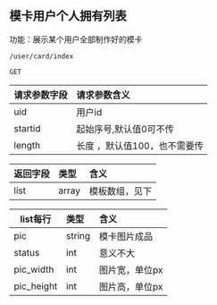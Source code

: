 
## 模卡用户个人拥有列表

功能：展示某个用户全部制作好的模卡

~~~
/user/card/index
~~~
~~~
GET
~~~

| 请求参数字段        | 请求参数含义  |
| -------- |:------|
|uid| 用户id  |
|startid| 起始序号,默认值0可不传  |
|length| 长度 ，默认值100，也不需要传 |


| 返回字段        | 类型  | 含义  |
| -------- |:------|:------|
|  list | array  | 模板数组，见下 |


| list每行        | 类型  | 含义  |
| -------- |:------|:------|
|  pic | string  | 模卡图片成品 |
|  status | int  | 意义不大 |
|  pic_width | int  | 图片宽，单位px |
|  pic_height | int  | 图片高，单位px |



